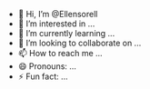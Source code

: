 - 👋 Hi, I’m @Ellensorell
- 👀 I’m interested in ...
- 🌱 I’m currently learning ...
- 💞️ I’m looking to collaborate on ...
- 📫 How to reach me ...
- 😄 Pronouns: ...
- ⚡ Fun fact: ...

<!---
Ellensorell/Ellensorell is a ✨ special ✨ repository because its `README.md` (this file) appears on your GitHub profile.
You can click the Preview link to take a look at your changes.
--->
